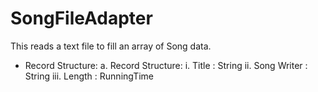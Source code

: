 ---
---
# SongFileAdapter

This reads a text file to fill an array of Song data.

* Record Structure:
  a. Record Structure:
    i. Title : String
    ii. Song Writer : String
    iii. Length : RunningTime
